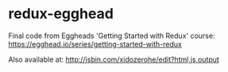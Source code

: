 # redux-egghead

Final code from Eggheads 'Getting Started with Redux' course: https://egghead.io/series/getting-started-with-redux

Also available at: http://jsbin.com/xidozerohe/edit?html,js,output 
